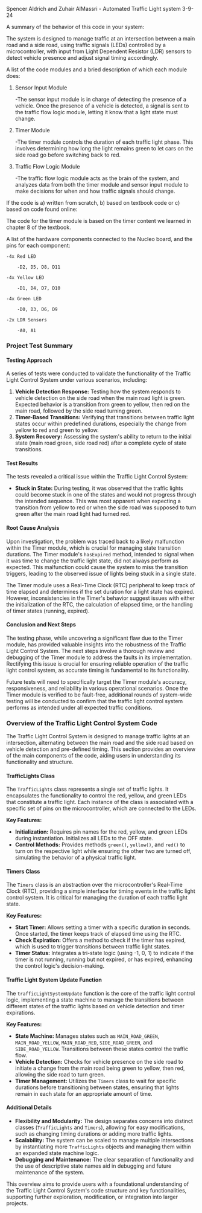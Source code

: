 
Spencer Aldrich and Zuhair AlMassri - Automated Traffic Light system
3-9-24


A summary of the behavior of this code in your system:

The system is designed to manage traffic at an intersection between a main road and a side road, 
using traffic signals (LEDs) controlled by a microcontroller, with input from Light Dependent Resistor 
(LDR) sensors to detect vehicle presence and adjust signal timing accordingly.

A list of the code modules and a bried description of which each module does:

1. Sensor Input Module

    -The sensor input module is in charge of detecting the presence of a vehicle. Once the presence of a vehicle is detected, 
    a signal is sent to the traffic flow logic module, letting it know that a light state must change. 

2. Timer Module
    
    -The timer module controls the duration of each traffic light phase. This involves determining how long the light remains
    green to let cars on the side road go before switching back to red. 

3. Traffic Flow Logic Module
   
    -The traffic flow logic module acts as the brain of the system, and analyzes data from both the timer module and sensor input
    module to make decisions for when and how traffic signals should change. 


If the code is a) written from scratch, b) based on textbook code or c) based on code found online:

The code for the timer module is based on the timer content we learned in chapter 8 of the textbook. 


A list of the hardware components connected to the Nucleo board, and the pins for each component:
    
    -4x Red LED
        
        -D2, D5, D8, D11
   
    -4x Yellow LED
        
        -D1, D4, D7, D10
    
    -4x Green LED
       
        -D0, D3, D6, D9
    
    -2x LDR Sensors
        
        -A0, A1



### Project Test Summary

#### Testing Approach

A series of tests were conducted to validate the functionality of the Traffic Light Control System under various scenarios, including:

1. **Vehicle Detection Response:** Testing how the system responds to vehicle detection on the side road when the main road light is green. Expected behavior is a transition from green to yellow, then red on the main road, followed by the side road turning green.
2. **Timer-Based Transitions:** Verifying that transitions between traffic light states occur within predefined durations, especially the change from yellow to red and green to yellow.
3. **System Recovery:** Assessing the system's ability to return to the initial state (main road green, side road red) after a complete cycle of state transitions.

#### Test Results

The tests revealed a critical issue within the Traffic Light Control System:

- **Stuck in State:** During testing, it was observed that the traffic lights could become stuck in one of the states and would not progress through the intended sequence. This was most apparent when expecting a transition from yellow to red or when the side road was supposed to turn green after the main road light had turned red.

#### Root Cause Analysis

Upon investigation, the problem was traced back to a likely malfunction within the Timer module, which is crucial for managing state transition durations. The Timer module's `hasExpired` method, intended to signal when it was time to change the traffic light state, did not always perform as expected. This malfunction could cause the system to miss the transition triggers, leading to the observed issue of lights being stuck in a single state.

The Timer module uses a Real-Time Clock (RTC) peripheral to keep track of time elapsed and determines if the set duration for a light state has expired. However, inconsistencies in the Timer's behavior suggest issues with either the initialization of the RTC, the calculation of elapsed time, or the handling of timer states (running, expired).

#### Conclusion and Next Steps

The testing phase, while uncovering a significant flaw due to the Timer module, has provided valuable insights into the robustness of the Traffic Light Control System. The next steps involve a thorough review and debugging of the Timer module to address the faults in its implementation. Rectifying this issue is crucial for ensuring reliable operation of the traffic light control system, as accurate timing is fundamental to its functionality.

Future tests will need to specifically target the Timer module's accuracy, responsiveness, and reliability in various operational scenarios. Once the Timer module is verified to be fault-free, additional rounds of system-wide testing will be conducted to confirm that the traffic light control system performs as intended under all expected traffic conditions.


### Overview of the Traffic Light Control System Code

The Traffic Light Control System is designed to manage traffic lights at an intersection, alternating between the main road and the side road based on vehicle detection and pre-defined timing. This section provides an overview of the main components of the code, aiding users in understanding its functionality and structure.

#### TrafficLights Class

The `TrafficLights` class represents a single set of traffic lights. It encapsulates the functionality to control the red, yellow, and green LEDs that constitute a traffic light. Each instance of the class is associated with a specific set of pins on the microcontroller, which are connected to the LEDs.

**Key Features:**
- **Initialization:** Requires pin names for the red, yellow, and green LEDs during instantiation. Initializes all LEDs to the OFF state.
- **Control Methods:** Provides methods `green()`, `yellow()`, and `red()` to turn on the respective light while ensuring the other two are turned off, simulating the behavior of a physical traffic light.

#### Timers Class

The `Timers` class is an abstraction over the microcontroller's Real-Time Clock (RTC), providing a simple interface for timing events in the traffic light control system. It is critical for managing the duration of each traffic light state.

**Key Features:**
- **Start Timer:** Allows setting a timer with a specific duration in seconds. Once started, the timer keeps track of elapsed time using the RTC.
- **Check Expiration:** Offers a method to check if the timer has expired, which is used to trigger transitions between traffic light states.
- **Timer Status:** Integrates a tri-state logic (using -1, 0, 1) to indicate if the timer is not running, running but not expired, or has expired, enhancing the control logic's decision-making.

#### Traffic Light System Update Function

The `trafficLightSystemUpdate` function is the core of the traffic light control logic, implementing a state machine to manage the transitions between different states of the traffic lights based on vehicle detection and timer expirations.

**Key Features:**
- **State Machine:** Manages states such as `MAIN_ROAD_GREEN`, `MAIN_ROAD_YELLOW`, `MAIN_ROAD_RED`, `SIDE_ROAD_GREEN`, and `SIDE_ROAD_YELLOW`. Transitions between these states control the traffic flow.
- **Vehicle Detection:** Checks for vehicle presence on the side road to initiate a change from the main road being green to yellow, then red, allowing the side road to turn green.
- **Timer Management:** Utilizes the `Timers` class to wait for specific durations before transitioning between states, ensuring that lights remain in each state for an appropriate amount of time.

#### Additional Details

- **Flexibility and Modularity:** The design separates concerns into distinct classes (`TrafficLights` and `Timers`), allowing for easy modifications, such as changing timing durations or adding more traffic lights.
- **Scalability:** The system can be scaled to manage multiple intersections by instantiating more `TrafficLights` objects and managing them within an expanded state machine logic.
- **Debugging and Maintenance:** The clear separation of functionality and the use of descriptive state names aid in debugging and future maintenance of the system.

This overview aims to provide users with a foundational understanding of the Traffic Light Control System's code structure and key functionalities, supporting further exploration, modification, or integration into larger projects.
